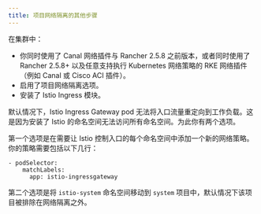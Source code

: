 ```yaml
---
title: 项目网络隔离的其他步骤
---
```


在集群中：

- 你同时使用了 Canal 网络插件与 Rancher 2.5.8 之前版本，或者同时使用了 Rancher 2.5.8+ 以及任意支持执行 Kubernetes 网络策略的 RKE 网络插件（例如 Canal 或 Cisco ACI 插件）。
- 启用了项目网络隔离选项。
- 安装了 Istio Ingress 模块。

默认情况下，Istio Ingress Gateway pod 无法将入口流量重定向到工作负载。这是因为安装了 Istio 的命名空间无法访问所有命名空间。为此你有两个选项。

第一个选项是在需要让 Istio 控制入口的每个命名空间中添加一个新的网络策略。你的策略需要包括以下几行：

```
- podSelector:
    matchLabels:
      app: istio-ingressgateway
```

第二个选项是将 `istio-system` 命名空间移动到 `system` 项目中，默认情况下该项目被排除在网络隔离之外。